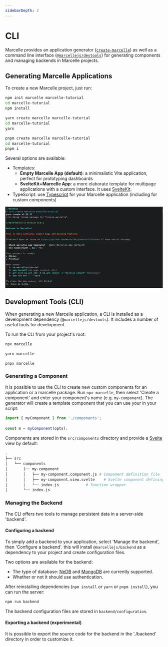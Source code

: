 ```yaml
---
sidebarDepth: 2
---
```


# CLI

Marcelle provides an application generator ([`create-marcelle`](https://github.com/marcellejs/marcelle/tree/master/packages/create-marcelle)) as well as a command line interface ([`@marcellejs/devtools`](https://github.com/marcellejs/marcelle/tree/master/packages/devtools)) for generating components and managing backends in Marcelle projects.

## Generating Marcelle Applications

To create a new Marcelle project, just run:

<CodeGroup>
<CodeGroupItem title="npm">

```bash
npm init marcelle marcelle-tutorial
cd marcelle-tutorial
npm install
```

</CodeGroupItem>

<CodeGroupItem title="yarn">

```bash
yarn create marcelle marcelle-tutorial
cd marcelle-tutorial
yarn
```

</CodeGroupItem>

<CodeGroupItem title="pnpm">

```bash
pnpm create marcelle marcelle-tutorial
cd marcelle-tutorial
pnpm i
```

</CodeGroupItem>
</CodeGroup>

Several options are available:

- Templates:
  - **Empty Marcelle App (default)**: a minimalistic Vite application, perfect for prototyping dashboards
  - **SvelteKit+Marcelle App**: a more elaborate template for multipage applications with a custom interface. It uses [SvelteKit](https://kit.svelte.dev/).
- TypeScript: use [Typescript](https://www.typescriptlang.org/) for your Marcelle application (including for custom components)

![Screenshot of the CLI's options](./public/images/cli_app.png)

## Development Tools (CLI)

When generating a new Marcelle application, a CLI is installed as a development dependency (`@marcellejs/devtools`). It includes a number of useful tools for development.

To run the CLI from your project's root:

<CodeGroup>
<CodeGroupItem title="npm">

```bash
npx marcelle
```

</CodeGroupItem>

<CodeGroupItem title="yarn">

```bash
yarn marcelle
```

</CodeGroupItem>

<CodeGroupItem title="pnpm">

```bash
pnpx marcelle
```

</CodeGroupItem>
</CodeGroup>

### Generating a Component

It is possible to use the CLI to create new custom components for an application or a marcelle package. Run `npx marcelle`, then select 'Create a component' and enter your component's name (e.g. `my-component`). The generator will create a template component that you can use your in your script:

```js
import { myComponent } from './components';

const m = myComponent(opts);
```

Components are stored in the `src/components` directory and provide a [Svelte](https://svelte.dev) view by default:

```bash
.
├── src
│   └── components
│       ├── my-component
│       │   ├── my-component.component.js # Component definition file
│       │   ├── my-component.view.svelte    # Svelte component defining the component's view
│       │   └── index.js            # function wrapper
│       └── index.js
```

### Managing the Backend

The CLI offers two tools to manage persistent data in a server-side 'backend'.

#### Configuring a backend

To simply add a backend to your application, select 'Manage the backend', then 'Configure a backend'. this will install `@marcellejs/backend` as a dependency to your project and create configuration files.

Two options are available for the backend:

- The type of database: [NeDB](https://github.com/louischatriot/nedb) and [MongoDB](https://www.mongodb.com/) are currently supported.
- Whether or not it should use authentication.

After reinstalling dependencies (`npm install` or `yarn` or `pnpm install`), you can run the server:

```bash
npm run backend
```

The backend configuration files are stored in `backend/configuration`.

#### Exporting a backend (experimental)

It is possible to export the source code for the backend in the './backend' directory in order to customize it.
